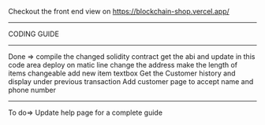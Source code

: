 Checkout the front end view on https://blockchain-shop.vercel.app/

____________________________________________________________________________________
CODING GUIDE
_______________
Done
=>
compile the changed solidity contract 
get the abi and update in this code area
deploy on matic line
change the address
make the length of items changeable
add new item textbox
Get the Customer history and display under previous transaction 
Add customer page to accept name and phone number
______________________
To do=>
Update help page for a complete guide

